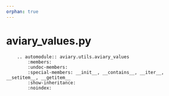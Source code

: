 ```yaml
---
orphan: true
---
```


# aviary_values.py

```{eval-rst}
    .. automodule:: aviary.utils.aviary_values
        :members:
        :undoc-members:
        :special-members: __init__, __contains__, __iter__, __setitem__, __getitem__
        :show-inheritance:
        :noindex:
```
